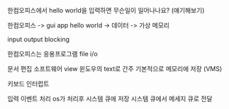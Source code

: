 한컴오피스에서 hello world을 입력하면 무슨일이 일어나나요? (얘기해보기)

한컴오피스 -> gui app
hello world -> 데이터 -> 가상 메모리

input output blocking

한컴오피스는 응용프로그램
file i/o

문서 편집 소프트웨어
view 윈도우의 text로 간주
기본적으로 메모리에 저장
(VMS)

키보드 인터럽트

입력 이벤트 처리
os가 처리후 시스템 큐에 저장 
시스템 큐에서 메세지 큐로 전달


